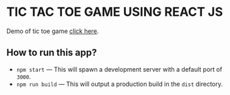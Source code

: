 # TIC TAC TOE GAME USING REACT JS

Demo of tic toe game [click here](https://inertia-tictacgame-react.surge.sh/).


## How to run this app?
- `npm start` — This will spawn a development server with a default port of `3000`.
- `npm run build` — This will output a production build in the `dist` directory.

